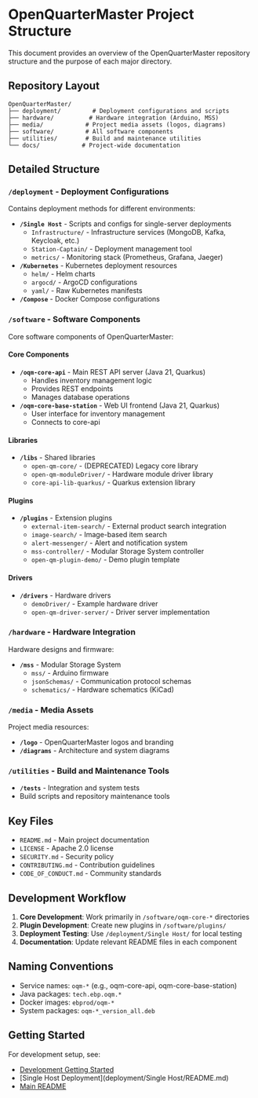 # OpenQuarterMaster Project Structure

This document provides an overview of the OpenQuarterMaster repository structure and the purpose of each major directory.

## Repository Layout

```
OpenQuarterMaster/
├── deployment/         # Deployment configurations and scripts
├── hardware/          # Hardware integration (Arduino, MSS)
├── media/            # Project media assets (logos, diagrams)
├── software/         # All software components
├── utilities/        # Build and maintenance utilities
└── docs/            # Project-wide documentation
```

## Detailed Structure

### `/deployment` - Deployment Configurations

Contains deployment methods for different environments:

- **`/Single Host`** - Scripts and configs for single-server deployments
  - `Infrastructure/` - Infrastructure services (MongoDB, Kafka, Keycloak, etc.)
  - `Station-Captain/` - Deployment management tool
  - `metrics/` - Monitoring stack (Prometheus, Grafana, Jaeger)
- **`/Kubernetes`** - Kubernetes deployment resources
  - `helm/` - Helm charts
  - `argocd/` - ArgoCD configurations
  - `yaml/` - Raw Kubernetes manifests
- **`/Compose`** - Docker Compose configurations

### `/software` - Software Components

Core software components of OpenQuarterMaster:

#### Core Components
- **`/oqm-core-api`** - Main REST API server (Java 21, Quarkus)
  - Handles inventory management logic
  - Provides REST endpoints
  - Manages database operations
- **`/oqm-core-base-station`** - Web UI frontend (Java 21, Quarkus)
  - User interface for inventory management
  - Connects to core-api

#### Libraries
- **`/libs`** - Shared libraries
  - `open-qm-core/` - (DEPRECATED) Legacy core library
  - `open-qm-moduleDriver/` - Hardware module driver library
  - `core-api-lib-quarkus/` - Quarkus extension library

#### Plugins
- **`/plugins`** - Extension plugins
  - `external-item-search/` - External product search integration
  - `image-search/` - Image-based item search
  - `alert-messenger/` - Alert and notification system
  - `mss-controller/` - Modular Storage System controller
  - `open-qm-plugin-demo/` - Demo plugin template

#### Drivers
- **`/drivers`** - Hardware drivers
  - `demoDriver/` - Example hardware driver
  - `open-qm-driver-server/` - Driver server implementation

### `/hardware` - Hardware Integration

Hardware designs and firmware:

- **`/mss`** - Modular Storage System
  - `mss/` - Arduino firmware
  - `jsonSchemas/` - Communication protocol schemas
  - `schematics/` - Hardware schematics (KiCad)

### `/media` - Media Assets

Project media resources:

- **`/logo`** - OpenQuarterMaster logos and branding
- **`/diagrams`** - Architecture and system diagrams

### `/utilities` - Build and Maintenance Tools

- **`/tests`** - Integration and system tests
- Build scripts and repository maintenance tools


## Key Files

- `README.md` - Main project documentation
- `LICENSE` - Apache 2.0 license
- `SECURITY.md` - Security policy
- `CONTRIBUTING.md` - Contribution guidelines
- `CODE_OF_CONDUCT.md` - Community standards

## Development Workflow

1. **Core Development**: Work primarily in `/software/oqm-core-*` directories
2. **Plugin Development**: Create new plugins in `/software/plugins/`
3. **Deployment Testing**: Use `/deployment/Single Host/` for local testing
4. **Documentation**: Update relevant README files in each component

## Naming Conventions

- Service names: `oqm-*` (e.g., oqm-core-api, oqm-core-base-station)
- Java packages: `tech.ebp.oqm.*`
- Docker images: `ebprod/oqm-*`
- System packages: `oqm-*_version_all.deb`

## Getting Started

For development setup, see:
- [Development Getting Started](software/oqm-core-api/docs/development/DevelopmentGettingStarted.md)
- [Single Host Deployment](deployment/Single Host/README.md)
- [Main README](README.md)